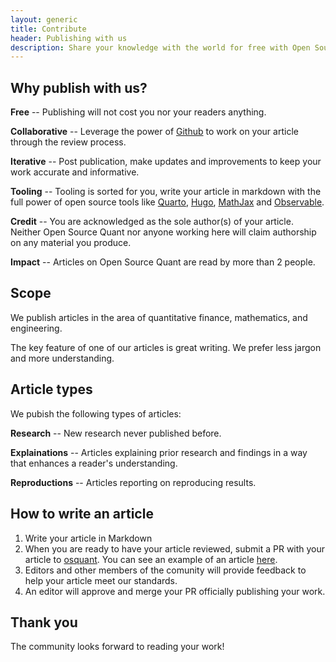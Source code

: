 ```yaml
---
layout: generic
title: Contribute
header: Publishing with us
description: Share your knowledge with the world for free with Open Source Quant.
---
```


## Why publish with us?

**Free** -- Publishing will not cost you nor your readers anything.

**Collaborative** -- Leverage the power of [Github](https://github.com/) to work on your article through the review process.

**Iterative** -- Post publication, make updates and improvements to keep your work accurate and informative.

**Tooling** -- Tooling is sorted for you, write your article in markdown with the full power of open source tools like [Quarto](https://quarto.org/), [Hugo](https://gohugo.io/), [MathJax](https://www.mathjax.org/) and [Observable](https://observablehq.com/).

**Credit** -- You are acknowledged as the sole author(s) of your article. Neither Open Source Quant nor anyone working here will claim authorship on any material you produce.

**Impact** -- Articles on Open Source Quant are read by more than 2 people.

## Scope

We publish articles in the area of quantitative finance, mathematics, and engineering.

The key feature of one of our articles is great writing. We prefer less jargon and more understanding.

## Article types

We pubish the following types of articles:

**Research** -- New research never published before.

**Explainations** -- Articles explaining prior research and findings in a way that enhances a reader's understanding.

**Reproductions** -- Articles reporting on reproducing results.

## How to write an article

1. Write your article in Markdown
1. When you are ready to have your article reviewed, submit a PR with your article to [osquant](https://github.com/robolyst/osquant). You can see an example of an article [here](https://github.com/robolyst/osquant/tree/main/content/papers/why-returns-are-not-gaussian).
1. Editors and other members of the comunity will provide feedback to help your article meet our standards.
1. An editor will approve and merge your PR officially publishing your work.

## Thank you

The community looks forward to reading your work!